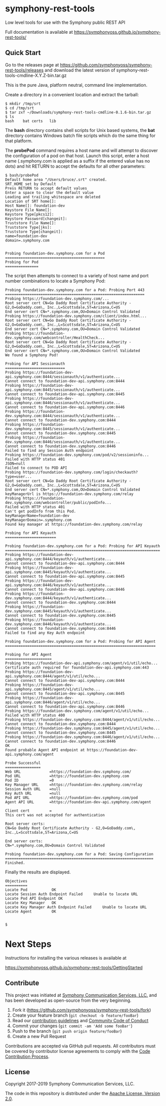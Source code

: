 # symphony-rest-tools
Low level tools for use with the Symphony public REST API

Full documentation is available at https://symphonyoss.github.io/symphony-rest-tools/

## Quick Start
Go to the releases page at https://github.com/symphonyoss/symphony-rest-tools/releases and download the latest version of symphony-rest-tools-cmdline-X.Y.Z-bin.tar.gz

This is the pure Java, platform neutral, command line implementation.

Create a directory in a convenient location and extract the tarball:

```
$ mkdir /tmp/srt
$ cd /tmp/srt
$ tar zxf ~/Downloads/symphony-rest-tools-cmdline-0.1.6-bin.tar.gz 
$ ls
bash	bat	certs	lib
```

The **bash** directory contains shell scripts for Unix based systems, the **bat** directory contains Windows batch file scripts which do the same thing for that platform.

The **probePod** command requires a host name and will attempt to discover the configuration of a pod on that host. Launch this script, enter a host name (.symphony.com is applied as a suffix if the entered value has no dots) and hit RETURN to accept the defaults for all other parameters:

```
$ bash/probePod 
Default home area "/Users/bruce/.srt" created.
SRT_HOME set by Default
Press RETURN to accept default values
Enter a space to clear the default value
Leading and trailing whitespace are deleted
Location of SRT home[]: 
Host Name[]: foundation-dev
Keystore File Name[]: 
Keystore Type[pkcs12]: 
Keystore Password[changeit]: 
Truststore File Name[]: 
Truststore Type[jks]: 
Truststore Type[changeit]: 
name=foundation-dev
domain=.symphony.com


Probing foundation-dev.symphony.com for a Pod
=============================================
Probing for Pod
===============
```

The script then attempts to connect to a variety of host name and port number combinations to locate a Symphony Pod:

```
Probing foundation-dev.symphony.com for a Pod: Probing Port 443
===============================================================
Probing https://foundation-dev.symphony.com/...
Root server cert CN=Go Daddy Root Certificate Authority - G2,O=GoDaddy.com\, Inc.,L=Scottsdale,ST=Arizona,C=US
End server cert CN=*.symphony.com,OU=Domain Control Validated
Probing https://foundation-dev.symphony.com/client/index.html...
Root server cert CN=Go Daddy Root Certificate Authority - G2,O=GoDaddy.com\, Inc.,L=Scottsdale,ST=Arizona,C=US
End server cert CN=*.symphony.com,OU=Domain Control Validated
Probing https://foundation-dev.symphony.com/webcontroller/HealthCheck...
Root server cert CN=Go Daddy Root Certificate Authority - G2,O=GoDaddy.com\, Inc.,L=Scottsdale,ST=Arizona,C=US
End server cert CN=*.symphony.com,OU=Domain Control Validated
We found a Symphony Pod!

Probing for API Sessionauth
===========================
Probing https://foundation-dev-api.symphony.com:8444/sessionauth/v1/authenticate...
Cannot connect to foundation-dev-api.symphony.com:8444
Probing https://foundation-dev-api.symphony.com:8445/sessionauth/v1/authenticate...
Cannot connect to foundation-dev-api.symphony.com:8445
Probing https://foundation-dev-api.symphony.com:8446/sessionauth/v1/authenticate...
Cannot connect to foundation-dev-api.symphony.com:8446
Probing https://foundation-dev.symphony.com:8444/sessionauth/v1/authenticate...
Cannot connect to foundation-dev.symphony.com:8444
Probing https://foundation-dev.symphony.com:8445/sessionauth/v1/authenticate...
Cannot connect to foundation-dev.symphony.com:8445
Probing https://foundation-dev.symphony.com:8446/sessionauth/v1/authenticate...
Cannot connect to foundation-dev.symphony.com:8446
Failed to find any Session Auth endpoint
Probing https://foundation-dev.symphony.com/pod/v2/sessioninfo...
Failed with HTTP status 401
JSON=null
Failed to connect to POD API
Probing https://foundation-dev.symphony.com/login/checkauth?type=user...
Root server cert CN=Go Daddy Root Certificate Authority - G2,O=GoDaddy.com\, Inc.,L=Scottsdale,ST=Arizona,C=US
End server cert CN=*.symphony.com,OU=Domain Control Validated
keyManagerUrl is https://foundation-dev.symphony.com/relay
Probing https://foundation-dev.symphony.com/webcontroller/public/podInfo...
Failed with HTTP status 401
Can't get podInfo from this Pod.
keyManagerName=foundation-dev
keyManagerDomain=.symphony.com
Found key manager at https://foundation-dev.symphony.com/relay

Probing for API Keyauth
=======================

Probing foundation-dev.symphony.com for a Pod: Probing for API Keyauth
======================================================================
Probing https://foundation-dev-api.symphony.com:8444/keyauth/v1/authenticate...
Cannot connect to foundation-dev-api.symphony.com:8444
Probing https://foundation-dev-api.symphony.com:8445/keyauth/v1/authenticate...
Cannot connect to foundation-dev-api.symphony.com:8445
Probing https://foundation-dev-api.symphony.com:8446/keyauth/v1/authenticate...
Cannot connect to foundation-dev-api.symphony.com:8446
Probing https://foundation-dev.symphony.com:8444/keyauth/v1/authenticate...
Cannot connect to foundation-dev.symphony.com:8444
Probing https://foundation-dev.symphony.com:8445/keyauth/v1/authenticate...
Cannot connect to foundation-dev.symphony.com:8445
Probing https://foundation-dev.symphony.com:8446/keyauth/v1/authenticate...
Cannot connect to foundation-dev.symphony.com:8446
Failed to find any Key Auth endpoint

Probing foundation-dev.symphony.com for a Pod: Probing for API Agent
====================================================================

Probing for API Agent
=====================
Probing https://foundation-dev-api.symphony.com/agent/v1/util/echo...
Certificate auth required for foundation-dev-api.symphony.com:443
Probing https://foundation-dev-api.symphony.com:8444/agent/v1/util/echo...
Cannot connect to foundation-dev-api.symphony.com:8444
Probing https://foundation-dev-api.symphony.com:8445/agent/v1/util/echo...
Cannot connect to foundation-dev-api.symphony.com:8445
Probing https://foundation-dev-api.symphony.com:8446/agent/v1/util/echo...
Cannot connect to foundation-dev-api.symphony.com:8446
Probing https://foundation-dev.symphony.com/agent/v1/util/echo...
Failed with HTTP status 400
Probing https://foundation-dev.symphony.com:8444/agent/v1/util/echo...
Cannot connect to foundation-dev.symphony.com:8444
Probing https://foundation-dev.symphony.com:8445/agent/v1/util/echo...
Cannot connect to foundation-dev.symphony.com:8445
Probing https://foundation-dev.symphony.com:8446/agent/v1/util/echo...
Cannot connect to foundation-dev.symphony.com:8446
OK
Found probable Agent API endpoint at https://foundation-dev-api.symphony.com/agent

Probe Successful
================
Web URL             =https://foundation-dev.symphony.com/
Pod URL             =https://foundation-dev.symphony.com
Pod ID              =0
Key Manager URL     =https://foundation-dev.symphony.com/relay
Session Auth URL    =null
Key Auth URL        =null
Pod API URL         =https://foundation-dev.symphony.com/pod
Agent API URL       =https://foundation-dev-api.symphony.com/agent

Client cert         =
This cert was not accepted for authentication

Root server certs:
CN=Go Daddy Root Certificate Authority - G2,O=GoDaddy.com\, Inc.,L=Scottsdale,ST=Arizona,C=US

End server certs:
CN=*.symphony.com,OU=Domain Control Validated

Probing foundation-dev.symphony.com for a Pod: Saving Configuration
===================================================================
Finished.

```

Finally the results are displayed.

```
Objectives
==========
Locate Pod           OK         
Locate Session Auth Endpoint Failed     Unable to locate URL
Locate Pod API Endpoint OK         
Locate Key Manager   OK         
Locate Key Manager Auth Endpoint Failed     Unable to locate URL
Locate Agent         OK         


$ 

```
# Next Steps

Instructions for installing the various releases is available at

https://symphonyoss.github.io/symphony-rest-tools/GettingStarted



## Contribute
This project was initiated at [Symphony Communication Services, LLC.](https://www.symphony.com) and has been developed as open-source from the very beginning.

1. Fork it (<https://github.com/symphonyoss/symphony-rest-tools/fork>)
2. Create your feature branch (`git checkout -b feature/fooBar`)
3. Read our [contribution guidelines](.github/CONTRIBUTING.md) and [Community Code of Conduct](https://www.finos.org/code-of-conduct)
4. Commit your changes (`git commit -am 'Add some fooBar'`)
5. Push to the branch (`git push origin feature/fooBar`)
6. Create a new Pull Request

Contributions are accepted via GitHub pull requests. All contributors must be covered by contributor license agreements to comply with the [Code Contribution Process](https://symphonyoss.atlassian.net/wiki/display/FM/Code+Contribution+Process).

## License

Copyright 2017-2019 Symphony Communication Services, LLC.

The code in this repository is distributed under the [Apache License, Version 2.0](http://www.apache.org/licenses/LICENSE-2.0).
